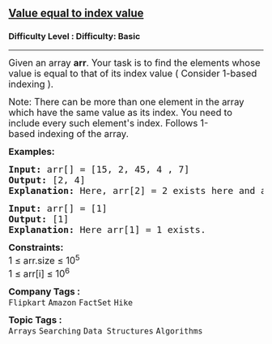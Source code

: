 <h2><a href="https://www.geeksforgeeks.org/problems/value-equal-to-index-value1330/1?page=4&category=Arrays,Java&sortBy=submissions">Value equal to index value</a></h2><h3>Difficulty Level : Difficulty: Basic</h3><hr><div class="problems_problem_content__Xm_eO"><p><span style="font-size: 18px;">Given an array&nbsp;<strong>arr</strong>. Your task is to find the elements whose value is equal to that of its index value ( Consider 1-based indexing ).</span></p>
<p><span style="font-size: 18px;">Note: There can be more than one element in the array which have the same value as its index. You need to include every such element's index.&nbsp;Follows 1-based&nbsp;indexing of the array.</span></p>
<p><span style="font-size: 18px;"><strong>Examples:</strong></span></p>
<pre><span style="font-size: 18px;"><strong>Input: </strong>arr[] = [15, 2, 45, 4 , 7]
<strong>Output:</strong> [2, 4]
<strong>Explanation:</strong> </span><span style="font-size: 18px;">Here, arr[2] = 2 exists here </span><span style="font-size: 18px;">and arr[4] = 4 exists here.</span></pre>
<pre><span style="font-size: 18px;"><strong>Input: </strong>arr[] = [1]
<strong>Output:</strong> [1]
<strong>Explanation:</strong> Here arr[1] = 1 exists.</span></pre>
<p><span style="font-size: 18px;"><strong>Constraints:</strong><br>1 ≤ arr.size ≤ 10<sup>5</sup><br>1 ≤ arr[i] ≤ 10<sup>6</sup></span></p></div><p><span style=font-size:18px><strong>Company Tags : </strong><br><code>Flipkart</code>&nbsp;<code>Amazon</code>&nbsp;<code>FactSet</code>&nbsp;<code>Hike</code>&nbsp;<br><p><span style=font-size:18px><strong>Topic Tags : </strong><br><code>Arrays</code>&nbsp;<code>Searching</code>&nbsp;<code>Data Structures</code>&nbsp;<code>Algorithms</code>&nbsp;
